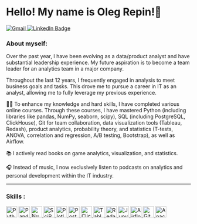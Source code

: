 <div align="left">
    <h1>Hello! My name is Oleg Repin!🤝</h1>
</div>


  </a>
  <a href="mailto:oy.repin@gmail.com">
  <img src="https://img.shields.io/badge/Gmail-D14836?style=for-the-badge&logo=gmail&logoColor=white" alt="Gmail"/>
  </a>
  </a>
    <a href="https://https://www.linkedin.com/in/olegrepin/">
  <img src="https://img.shields.io/badge/LinkedIn-3776AB?style=for-the-badge&logo=linkedin&logoColor=white" alt="LinkedIn Badge"/>
  </a>

<div align="left">
    
### About myself:
Over the past year, I have been evolving as a data/product analyst and have substantial leadership experience. My future aspiration is to become a team leader for an analytics team in a major company.

Throughout the last 12 years, I frequently engaged in analysis to meet business goals and tasks. This drove me to pursue a career in IT as an analyst, allowing me to fully leverage my previous experience.

👨‍🎓 To enhance my knowledge and hard skills, I have completed various online courses. Through these courses, I have mastered Python (including libraries like pandas, NumPy, seaborn, scipy), SQL (including PostgreSQL, ClickHouse), Git for team collaboration, data visualization tools (Tableau, Redash), product analytics, probability theory, and statistics (T-tests, ANOVA, correlation and regression, A/B testing, Bootstrap), as well as Airflow.

📚 I actively read books on game analytics, visualization, and statistics.

🎧 Instead of music, I now exclusively listen to podcasts on analytics and personal development within the IT industry.

---

### Skills :
<div>

<img src="https://img.shields.io/badge/Python-3776AB?logo=python&style=square&logoColor=white" title="Python" alt="Python" height="30"/>
</a>
<a href="https://pandas.pydata.org/">
<img src="https://img.shields.io/badge/Pandas-150458?logo=pandas&style=square" title="Pandas" alt="Pandas" height="30"/>
</a>
<a href="https://numpy.org/">
<img src="https://img.shields.io/badge/Numpy-013243?logo=numpy&style=square" title="Numpy" alt="Numpy" height="30"/>
</a>
<a href="https://scipy.org/">
<img src="https://img.shields.io/badge/SciPy-654FF0?logo=scipy&style=square" title="SciPy" alt="SciPy" height="30"/>
</a>
<a href="https://plotly.com/python/">
<img src="https://img.shields.io/badge/Plotly-3F4F75?logo=plotly&style=square" title="Plotly" alt="Plotly" height="30"/>
</a>
<a href="https://www.postgresql.org/">
<img src="https://img.shields.io/badge/PostgreSQL-336791?logo=postgresql&style=square&logoColor=white" title="PostgreSQL" alt="PostgreSQL" height="30"/>
</a>
<a href="https://clickhouse.com//">
<img src="https://img.shields.io/badge/ClickHouse-FFA500?logo=clickhouse&style=square" title="ClickHouse" alt="ClickHouse" height="30"/>
</a>
<a href="https://public.tableau.com/app/profile/oleg.repin">
<img src="https://img.shields.io/badge/Tableau-3776AB?logo=Tableau&style=flat" title="Tableau" alt="Tableau" height="30"/>
</a>
<a href="https://redash.io/">
<img src="https://img.shields.io/badge/Redash-FF6B4A?logo=redash&style=square&logoColor=white&color=FF6B4A" title="Redash" alt="Redash" height="30"/>
</a>
<a href="https://jupyter.org/">
<img src="https://img.shields.io/badge/Jupyter%20-F37626?logo=jupyter&style=square&logoColor=white" title="Jupyter Notebook" alt="Jupyter Notebook" height="30"/>
</a>
<a href="https://airflow.apache.org/">
<img src="https://img.shields.io/badge/Airflow-1DA1F2?logo=apache-airflow&style=square" title="Airflow" alt="Airflow" height="30"/>
</a>
<a href="https://git-scm.com/">
<img src="https://img.shields.io/badge/Git-F05032?logo=git&style=square&logoColor=white" title="Git" alt="Git" height="30"/>
</a>
<a href="https://www.anaconda.com/">
<img src="https://img.shields.io/badge/Anaconda-44A833?logo=anaconda&style=square&logoColor=white&color=44A833" title="Anaconda" alt="Anaconda" height="30"/>
</a>

  
</div>
  
